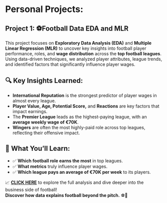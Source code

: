 # Personal Projects:

##  **Project 1: ⚽Football Data EDA and MLR** 

This project focuses on **Exploratory Data Analysis (EDA)** and **Multiple Linear Regression (MLR)** to uncover key insights into football player performance, roles, and **wage distribution** across the **top football leagues**. Using data-driven techniques, we analyzed player attributes, league trends, and identified factors that significantly influence player wages.

## 🔍 **Key Insights Learned:**
- **International Reputation** is the strongest predictor of player wages in almost every league.
- **Player Value, Age, Potential Score,** and **Reactions** are key factors that impact earnings.
- The **Premier League** leads as the highest-paying league, with an **average weekly wage of €70K**.
- **Wingers** are often the most highly-paid role across top leagues, reflecting their offensive impact.

## 🚀 **What You’ll Learn:**
- ✅ **Which football role earns the most** in top leagues.
- ✅ **What metrics** truly influence player wages.
- ✅ **Which league pays an average of €70K per week** to its players.

📈 **[CLICK HERE](#)** to explore the full analysis and dive deeper into the business side of football!  
**Discover how data explains football beyond the pitch.** ⚽💼